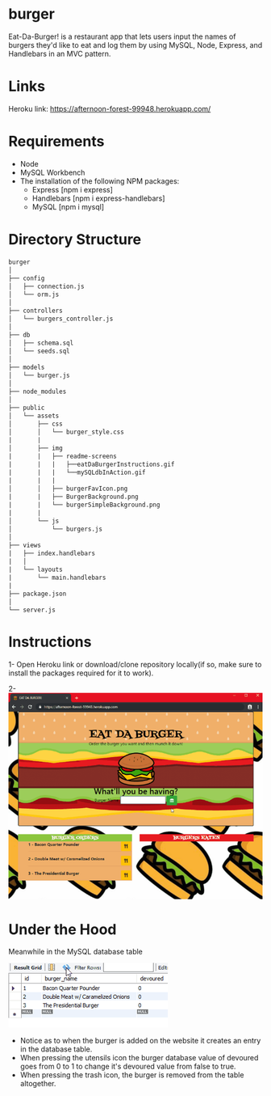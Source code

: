 # burger
Eat-Da-Burger! is a restaurant app that lets users input the names of burgers they'd like to eat and log them by using MySQL, Node, Express, and Handlebars in an MVC pattern.

# Links
Heroku link: https://afternoon-forest-99948.herokuapp.com/

# Requirements

* Node
* MySQL Workbench
* The installation of the following NPM packages:
    * Express [npm i express]
    * Handlebars [npm i express-handlebars]
    * MySQL [npm i mysql]

# Directory Structure

```
burger
│
├── config
│   ├── connection.js
│   └── orm.js
│ 
├── controllers
│   └── burgers_controller.js
│
├── db
│   ├── schema.sql
│   └── seeds.sql
│
├── models
│   └── burger.js
│ 
├── node_modules
│ 
├── public
│   └── assets
│    	├── css
│       │   └── burger_style.css
|       |
│       ├── img
|       |   ├── readme-screens
|       |   |   ├──eatDaBurgerInstructions.gif
|       |   |   └──mySQLdbInAction.gif
|       |   |
│       │   ├── burgerFavIcon.png
|       |   ├── BurgerBackground.png
|       |   └── burgerSimpleBackground.png
|       |
│       └── js
│           └── burgers.js
│
├── views
|   ├── index.handlebars
|   │
|   └── layouts
|       └── main.handlebars
|
├── package.json
│
└── server.js
```

# Instructions

1- Open Heroku link or download/clone repository locally(if so, make sure to install the packages required for it to work).

2-<img width="960" alt="EatDaBurger" src="https://raw.githubusercontent.com/onix-xcc/burger/master/public/assets/img/readme-screens/eatDaBurgerInstructions.gif">

# Under the Hood 

Meanwhile in the MySQL database table

<img alt="mysql" src="https://raw.githubusercontent.com/onix-xcc/burger/master/public/assets/img/readme-screens/mySQLdbInAction.gif">

* Notice as to when the burger is added on the website it creates an entry in the database table.
* When pressing the utensils icon the burger database value of devoured goes from 0 to 1 to change it's devoured value from false to true.
* When pressing the trash icon, the burger is removed from the table altogether.

